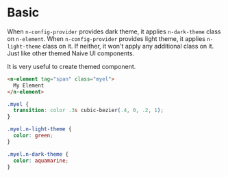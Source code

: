 # Basic
When `n-config-provider` provides dark theme, it applies `n-dark-theme` class on `n-element`. When `n-config-provider` provides light theme, it applies `n-light-theme` class on it. If neither, it won't apply any additional class on it. Just like other themed Naive UI components.

It is very useful to create themed component.

```html
<n-element tag="span" class="myel">
  My Element
</n-element>
```
```css
.myel {
  transition: color .3s cubic-bezier(.4, 0, .2, 1);
}

.myel.n-light-theme {
  color: green;
}

.myel.n-dark-theme {
  color: aquamarine;
}
```